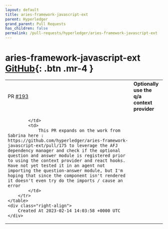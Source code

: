 ```yaml
---
layout: default
title: aries-framework-javascript-ext
parent: Hyperledger
grand_parent: Pull Requests
has_children: false
permalink: /pull-requests/hyperledger/aries-framework-javascript-ext
---
```


# aries-framework-javascript-ext <span class="fs-3 right-align">[GitHub](https://github.com/hyperledger/aries-framework-javascript-ext){: .btn .mr-4 }</span>


<div>
    <table>
        <tr>
            <td>
                PR <a href="https://github.com/hyperledger/aries-framework-javascript-ext/pull/193" class=".btn">#193</a>
            </td>
            <td>
                <b>
                    Optionally use the q/a context provider
                </b>
            </td>
        </tr>
        <tr>
            <td>
                
            </td>
            <td>
                This PR expands on the work from Sabrina here : https://github.com/hyperledger/aries-framework-javascript-ext/pull/175 to leverage the AFJ dependency manager and check if the optional question and answer module is registered prior to using the context provider and react hooks. Have not yet tested it in an agent not importing the question-answer module, but I'm hoping that since the component isn't rendered it doesn't even try do the imports / cause an error
            </td>
        </tr>
    </table>
    <div class="right-align">
        Created At 2023-02-14 14:03:58 +0000 UTC
    </div>
</div>

